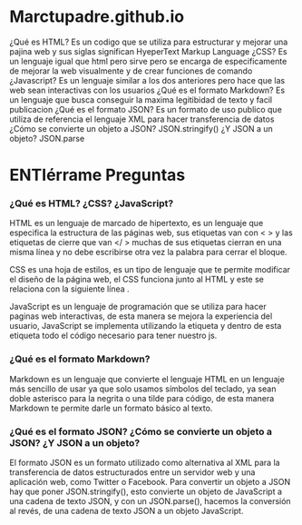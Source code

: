 # Marctupadre.github.io
¿Qué es HTML? 
Es un codigo que se utiliza para estructurar y mejorar una pajina web y sus siglas significan HyeperText Markup Language
¿CSS?
Es un lenguaje igual que html pero sirve pero se encarga de especificamente de mejorar la web visualmente y de crear funciones de comando
¿Javascript?
Es un lenguaje similar a los dos anteriores pero  hace que las web sean interactivas con los usuarios
¿Qué es el formato Markdown?
Es un lenguaje que busca conseguir la maxima legitibidad de texto y facil publicacion 
¿Qué es el formato JSON? 
Es un formato de uso publico que utiliza de referencia el lenguaje XML para hacer transferencia de datos
¿Cómo se convierte un objeto a JSON?
JSON.stringify()
¿Y JSON a un objeto?
JSON.parse

# ENTIérrame Preguntas

### ¿Qué es HTML? ¿CSS? ¿JavaScript?

HTML es un lenguaje de marcado de hipertexto, es un lenguaje que especifica la estructura de las páginas web, sus etiquetas van con < > y las etiquetas de cierre que van </ > muchas de sus etiquetas cierran en una misma línea y no debe escribirse otra vez la palabra para cerrar el bloque.

CSS es una hoja de estilos, es un tipo de lenguaje que te permite modificar el diseño de la página web, el CSS funciona junto al HTML  y este se relaciona con la siguiente línea <link rel="stylesheet" href="nombre_de_tu_css.css" />.

JavaScript es un lenguaje de programación que se utiliza para hacer paginas web interactivas, de esta manera se mejora la experiencia del usuario, JavaScript se implementa utilizando la etiqueta <script> </script> y dentro de esta etiqueta todo el código necesario para tener nuestro js.

### ¿Qué es el formato Markdown?

Markdown es un lenguaje que convierte el lenguaje HTML en un lenguaje más sencillo de usar ya que solo usamos símbolos del teclado, ya sean doble asterisco para la negrita o una tilde para código, de esta manera Markdown te permite darle un formato básico al texto.

### ¿Qué es el formato JSON? ¿Cómo se convierte un objeto a JSON? ¿Y JSON a un objeto?

El formato JSON es un formato utilizado como alternativa al XML para la transferencia de datos estructurados entre un servidor web y una aplicación web, como Twitter o Facebook.
Para convertir un objeto a JSON  hay que poner JSON.stringify(), esto convierte un objeto de JavaScript a una cadena de texto JSON, y con un JSON.parse(), hacemos la conversión al revés, de una cadena de texto JSON a un objeto JavaScript.
